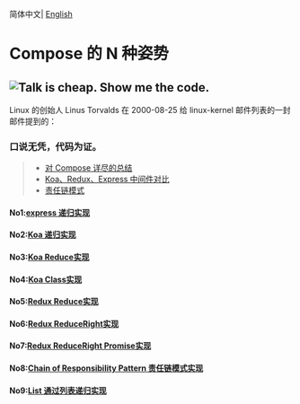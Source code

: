 简体中文| [English](./README.en-US.md)

# Compose 的 N 种姿势

## ![Talk is cheap. Show me the code.](assets/talk.jpeg)

Linux 的创始人 Linus Torvalds 在 2000-08-25 给 linux-kernel 邮件列表的一封邮件提到的：

### 口说无凭，代码为证。

> - [对 Compose 详尽的总结](https://segmentfault.com/a/1190000016707187#item-7-5)
> - [Koa、Redux、Express 中间件对比](https://github.com/nanjixiong218/analys-middlewares/tree/master/src)
> - [责任链模式](https://blog.csdn.net/liuwenzhe2008/article/details/70199520)

#### No1:[express 递归实现](https://github.com/su37josephxia/compose-awesome/blob/master/express/index.js)


#### No2:[Koa 递归实现](https://github.com/GeekQiaQia/compose-awesome/blob/master/koa/index.js)


#### No3:[Koa Reduce实现](https://github.com/su37josephxia/compose-awesome/blob/master/koa/koa-reduce.js)


#### No4:[Koa Class实现](https://github.com/su37josephxia/compose-awesome/blob/master/koa/koa-class.js)


#### No5:[Redux Reduce实现](https://github.com/su37josephxia/compose-awesome/blob/master/redux/reduce.js)


#### No6:[Redux ReduceRight实现](https://github.com/su37josephxia/compose-awesome/blob/master/redux/reduceRight.js)


#### No7:[Redux ReduceRight Promise实现](https://github.com/su37josephxia/compose-awesome/blob/master/redux/reducePromise.js)


#### No8:[Chain of Responsibility Pattern 责任链模式实现](https://github.com/su37josephxia/compose-awesome/blob/master/chain-of-responsibility-pattern/index.js)


#### No9:[List 通过列表递归实现](https://github.com/su37josephxia/compose-awesome/blob/master/stack-compose/index.js)


 

